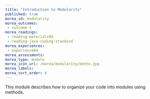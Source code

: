 ```yaml
---
title: "Introduction to Modularity"
published: true
morea_id: modularity
morea_outcomes:
 - outcome-1
morea_readings:
 - reading-materials04 
 - reading-java-coding-standard
morea_experiences:
 - experience04
morea_assessments:
morea_type: module
morea_icon_url: /morea/modularity/bento.jpg
morea_labels:
morea_sort_order: 4
---
```


This module describes how to organize your code into modules using methods.